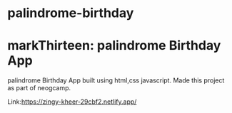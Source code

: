 # palindrome-birthday
# markThirteen: palindrome Birthday App

palindrome Birthday App built using html,css javascript. Made this project as part of neogcamp.

Link:https://zingy-kheer-29cbf2.netlify.app/



